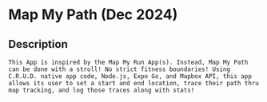 # Map My Path (Dec 2024)

## Description
    This App is inspired by the Map My Run App(s). Instead, Map My Path can be done with a stroll! No strict fitness boundaries! Using C.R.U.D. native app code, Node.js, Expo Go, and Mapbox API, this app allows its user to set a start and end location, trace their path thru map tracking, and log those traces along with stats!

